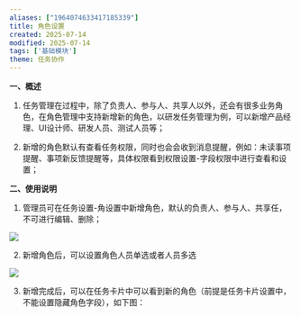 ```yaml
---
aliases: ["1964074633417185339"]
title: 角色设置
created: 2025-07-14
modified: 2025-07-14
tags: ['基础模块']
theme: 任务协作
---
```


**一、概述**

1. 任务管理在过程中，除了负责人、参与人、共享人以外，还会有很多业务角色，在角色管理中支持新增新的角色，以研发任务管理为例，可以新增产品经理、UI设计师、研发人员、测试人员等；

2. 新增的角色默认有查看任务权限，同时也会会收到消息提醒，例如：未读事项提醒、事项新反馈提醒等，具体权限看到权限设置-字段权限中进行查看和设置；

**二、使用说明**

1. 管理员可在任务设置-角设置中新增角色，默认的负责人、参与人、共享任，不可进行编辑、删除；

![](https://myhelpdoc.oss-cn-heyuan.aliyuncs.com/mdimages/3f52daf9be0cfb8be20348606e586b2c.jpg)

2. 新增角色后，可以设置角色人员单选或者人员多选

![](https://myhelpdoc.oss-cn-heyuan.aliyuncs.com/mdimages/ef08f5b18ebe961b416af166f54e39e0.jpg)

3. 新增完成后，可以在任务卡片中可以看到新的角色（前提是任务卡片设置中，不能设置隐藏角色字段），如下图：

